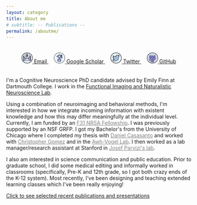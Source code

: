 ```yaml
---
layout: category
title: About me
# subtitle: -- Publications -- 
permalink: /aboutme/
---
```

<div style="text-align: center; padding: 20px;">
  <a href="mailto:csava.gr@dartmouth.edu" style="margin-right: 15px;">
    <img src="/img/email.png" alt="Email" style="width: 30px;">
    <span>Email</span>
  </a>
  <a href="https://scholar.google.com/citations?user=c0vFC1MAAAAJ&hl=en" style="margin-right: 15px;">
    <img src="/img/scholar.png" alt="Google Scholar" style="width: 30px;">
    <span>Google Scholar</span>
  </a>
  <a href="https://twitter.com/csavasegal" style="margin-right: 15px;">
    <img src="/img/twitter.png" alt="Twitter" style="width: 30px;">
    <span>Twitter</span>
  </a>
  <a href="https://github.com/csavasegal">
    <img src="/img/github.png" alt="GitHub" style="width: 30px;">
    <span>GitHub</span>
  </a>
</div>

<!-- How do our past experiences inform how we process new information? How do individuals reach different interpretations of the exact same experience?  -->
I'm a Cognitive Neuroscience PhD candidate advised by Emily Finn at Dartmouth College. I work in the [Functional Imaging and Naturalistic Neuroscience Lab](https://thefinnlab.github.io/research/).

Using a combination of neuroimaging and behavioral methods, I'm interested in how we integrate incoming information with existent knowledge and how this may differ meaningfully at the individual level.  Currently, I am funded by an <a href="https://researchtraining.nih.gov/programs/fellowships/F31" style="color: grey">F31 NRSA Fellowship</a>. I was previously supported by an NSF GRFP. I got my Bachelor's from the University of Chicago where I completed my thesis with <a href="http://casasanto.com/" style="color: grey">Daniel Casasanto</a> and worked with <a href="https://voices.uchicago.edu/gomezlab/" style="color: grey">Christopher Gomez</a> and in the <a href="https://awhvogellab.com/" style="color: grey">Awh-Vogel Lab</a>. I then worked as a lab manager/research assistant at Stanford in <a href="https://med.stanford.edu/parvizi-lab.html" style="color: grey">Josef Parvizi's lab</a>.


I also am interested in science communication and public education. Prior to graduate school, I did some medical editing and informally worked in classrooms (specifically, Pre-K and 12th grade, so I got both crazy ends of the K-12 system). Most recently, I've been designing and teaching extended learning classes which I've been really enjoying!

<!-- One of the questions I've been exploring is how we reach variable interpretations of the same experience - I'm interested in measuring endogenous individual variability in neural activity and its subsequent effects on behavior, and in experimentally manipulating context to understand how this variability arises "naturally".  -->


[Click to see selected recent publications and presentations](/publications) 
          











